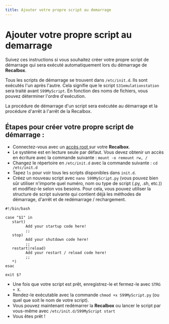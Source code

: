 ```yaml
---
title: Ajouter votre propre script au demarrage
---
```


# Ajouter votre propre script au demarrage

Suivez ces instructions si vous souhaitez créer votre propre script de démarrage qui sera exécuté automatiquement lors du démarrage de **Recalbox**.

Tous les scripts de démarrage se trouvent dans `/etc/init.d`. Ils sont exécutés l'un après l'autre. Cela signifie que le script `S31emulationstation` sera traité avant `S99MyScript`. En fonction des noms de fichiers, vous pouvez déterminer l'ordre d'exécution.

La procédure de démarrage d'un script sera exécutée au démarrage et la procédure d'arrêt à l'arrêt de la Recalbox.

## Étapes pour créer votre propre script de démarrage :

* Connectez-vous avec un [accès root ](/fr/tutoriels/systeme/acces/acces-root-via-terminal)sur votre **Recalbox**.
* Le système est en lecture seule par défaut. Vous devez obtenir un accès en écriture avec la commande suivante : `mount -o remount rw, /`
* Changez le répertoire en `/etc/init.d` avec la commande suivante : `cd /etc/init.d`
* Tapez `ls` pour voir tous les scripts disponibles dans `init.d`.
* Créez un nouveau script avec `nano S99MyScript.py` \(vous pouvez bien sûr utiliser n'importe quel numéro, nom ou type de script \(.py, .sh, etc.\)\) et modifiez-le selon vos besoins. Pour cela, vous pouvez utiliser la structure de script suivante qui contient déjà les méthodes de démarrage, d'arrêt et de redémarrage / rechargement.

`#!/bin/bash`

```text
case "$1" in 
   start)  
         Add your startup code here!
         ;;  
   stop)  
         Add your shutdown code here!
         ;;  
   restart|reload)  
         Add your restart / reload code here!
         ;;  
   *)  
esac  

exit $?  
```

* Une fois que votre script est prêt, enregistrez-le et fermez-le avec `STRG + X`.
* Rendez-le exécutable avec la commande `chmod +x S99MyScript.py` \(ou quel que soit le nom de votre script\).
* Vous pouvez maintenant redémarrer la **Recalbox** ou lancer le script par vous-même avec `/etc/init.d/S99MyScript start`
* Vous êtes prêt !

